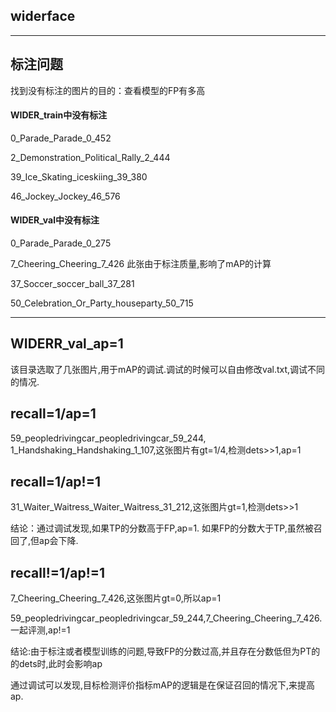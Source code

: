## widerface



-------------------------------------------------------

## 标注问题

找到没有标注的图片的目的：查看模型的FP有多高

#### WIDER_train中没有标注

0_Parade_Parade_0_452

2_Demonstration_Political_Rally_2_444

39_Ice_Skating_iceskiing_39_380

46_Jockey_Jockey_46_576

#### WIDER_val中没有标注

0_Parade_Parade_0_275

7_Cheering_Cheering_7_426  此张由于标注质量,影响了mAP的计算

37_Soccer_soccer_ball_37_281

50_Celebration_Or_Party_houseparty_50_715

----------------------------------------------------------

## WIDERR_val_ap=1

该目录选取了几张图片,用于mAP的调试.调试的时候可以自由修改val.txt,调试不同的情况.

## recall=1/ap=1

59_peopledrivingcar_peopledrivingcar_59_244,
1_Handshaking_Handshaking_1_107,这张图片有gt=1/4,检测dets>>1,ap=1

## recall=1/ap!=1

31_Waiter_Waitress_Waiter_Waitress_31_212,这张图片gt=1,检测dets>>1

结论：通过调试发现,如果TP的分数高于FP,ap=1. 如果FP的分数大于TP,虽然被召回了,但ap会下降.

## recall!=1/ap!=1

7_Cheering_Cheering_7_426,这张图片gt=0,所以ap=1

59_peopledrivingcar_peopledrivingcar_59_244,7_Cheering_Cheering_7_426.一起评测,ap!=1

结论:由于标注或者模型训练的问题,导致FP的分数过高,并且存在分数低但为PT的的dets时,此时会影响ap

通过调试可以发现,目标检测评价指标mAP的逻辑是在保证召回的情况下,来提高ap.




